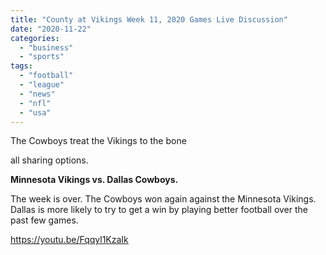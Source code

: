 ```yaml
---
title: "County at Vikings Week 11, 2020 Games Live Discussion"
date: "2020-11-22"
categories: 
  - "business"
  - "sports"
tags: 
  - "football"
  - "league"
  - "news"
  - "nfl"
  - "usa"
---
```


The Cowboys treat the Vikings to the bone

all sharing options.

**Minnesota Vikings vs. Dallas Cowboys.**

The week is over. The Cowboys won again against the Minnesota Vikings. Dallas is more likely to try to get a win by playing better football over the past few games.

https://youtu.be/Fqqyl1KzaIk
